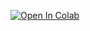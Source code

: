 [![Open In Colab](https://colab.research.google.com/assets/colab-badge.svg)](https://colab.research.google.com/drive/1pLn8EwIiuFG441UKBEae4npZuVR0GP-N?usp=sharing)
